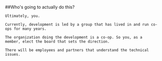 ##Who's going to actually do this?

	Ultimately, you.

	Currently, development is led by a group that has lived in and run co-ops for many years.

	The organization doing the development is a co-op. So you, as a member, elect the board that sets the direction.

	There will be employees and partners that understand the technical issues.

